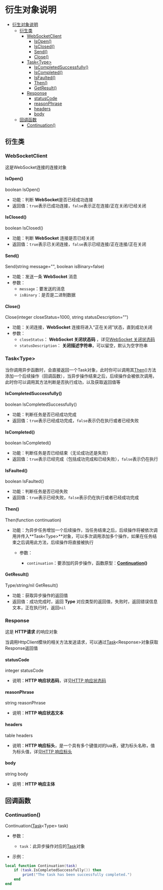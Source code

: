 # 衍生对象说明

- [衍生对象说明](#衍生对象说明)
  - [衍生类](#衍生类)
    - [WebSocketClient](#websocketclient)
      - [IsOpen()](#isopen)
      - [IsClosed()](#isclosed)
      - [Send()](#send)
      - [Close()](#close)
    - [Task\<Type\>](#tasktype)
      - [IsCompletedSuccessfully()](#iscompletedsuccessfully)
      - [IsCompleted()](#iscompleted)
      - [IsFaulted()](#isfaulted)
      - [Then()](#then)
      - [GetResult()](#getresult)
    - [Response](#response)
      - [statusCode](#statuscode)
      - [reasonPhrase](#reasonphrase)
      - [headers](#headers)
      - [body](#body)
  - [回调函数](#回调函数)
    - [Continuation()](#continuation)

## 衍生类

### WebSocketClient

这是WebSocket连接的连接对象

#### IsOpen()

boolean IsOpen()

- 功能：判断 **WebSocket**是否已经成功连接
- 返回值：`true`表示已成功连接，`false`表示正在连接/正在关闭/已经关闭

#### IsClosed()

boolean IsClosed()

- 功能：判断 **WebSocket** 连接是否已经关闭
- 返回值：`true`表示已关闭连接，`false`表示已经连接/正在连接/正在关闭

#### Send()

Send(string message="", boolean isBinary=false)

- 功能：发送一条 **WebSocket** 消息
- 参数：
  - `message`：要发送的消息
  - `isBinary`：是否是二进制数据

#### Close()

Close(integer closeStatus=1000, string statusDescription="")

- 功能：关闭连接，**WebSocket** 连接将进入“正在关闭”状态，直到成功关闭
- 参数：
  - `closeStatus`： **WebSocket 关闭状态码** ，详见[WebSocket 关闭状态码](https://developer.mozilla.org/zh-CN/docs/Web/API/CloseEvent#%E5%B1%9E%E6%80%A7)
  - `statusDescription`： **关闭描述字符串**，可以留空，默认为空字符串

### Task\<Type\>

当你调用异步函数时，会直接返回一个Task对象，此时你可以调用其[Then](#then)()方法添加一个后续操作（回调函数），当异步操作结束之后，后续操作会被依次调用，此时你可以调用其方法判断是否执行成功，以及获取返回值等

#### IsCompletedSuccessfully()

boolean IsCompletedSuccessfully()

- 功能：判断任务是否已经成功完成
- 返回值：`true`表示已经成功完成，`false`表示仍在执行或者已经失败

#### IsCompleted()

boolean IsCompleted()

- 功能：判断任务是否已经结束（无论成功还是失败）
- 返回值：`true`表示已经完成（包括成功完成和已经失败），`false`表示仍在执行

#### IsFaulted()

boolean IsFaulted()

- 功能：判断任务是否已经失败
- 返回值：`true`表示已经失败，`false`表示仍在执行或者已经成功完成

#### Then()

Then(function continuation)

- 功能：为异步任务增加一个后续操作，当任务结束之后，后续操作将被依次调用并传入**Task\<Type\>**对象，可以多次调用添加多个操作，如果在任务结束之后调用此方法，后续操作将直接被执行

  - 参数：

    - `continuation`：要添加的异步操作，函数原型：**[Continuation](#continuation)()**

#### GetResult()

Type/string/nil GetResult()

- 功能：获取异步操作的返回值
- 返回值：成功完成时，返回 **Type** 对应类型的返回值，失败时，返回错误信息文本，正在执行时，返回`nil`

### Response

这是 **HTTP请求** 的响应对象

当调用HttpClient模块的相关方法发送请求，可以通过[Task](#tasktype)\<Response\>对象获取Response返回值

#### statusCode

integer statusCode

- 说明：**HTTP 响应状态码**，详见[HTTP 响应状态码](https://developer.mozilla.org/zh-CN/docs/Web/HTTP/Status)

#### reasonPhrase

string reasonPhrase

- 说明：**HTTP 响应状态文本**

#### headers

table headers

- 说明：**HTTP 响应标头**，是一个具有多个键值对的lua表，键为标头名称，值为标头值，详见[HTTP 响应标头](https://developer.mozilla.org/zh-CN/docs/Glossary/Response_header)

#### body

string body

- 说明：**HTTP 响应主体**

## 回调函数

### Continuation()

Continuation([Task](#tasktype)\<Type\> task)

- 参数：
  - `task`：此异步操作对应的[Task](#tasktype)对象

- 示例：

````lua
local function Continuation(task)
    if (task.IsCompletedSuccessfully()) then
        print("The task has been successfully completed.")
    end
end
````
